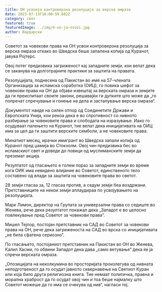 ```yaml
---
title: ОН усвоија контроверзна резолуција за верска омраза
date: 2023-07-13T16:00:59.682Z
category: свет
featured: true
featuredImage: ../img/6-un-ja-osvoi.jpg
author: Вардарски
---
```

Советот за човекови права на ОН усвои контроверзна резолуција за верска омраза откако во Шведска беше запалена копија од Куранот, јавува Ројтерс.

Овој потег предизвика загриженост кај западните земји, кои велат дека се заканува на долготрајните практики за заштита на правата.

Резолуцијата, поднесена од Пакистан во име на 57-члената Организација за исламска соработка (ОИЦ), го повика шефот за човекови права на ОН да објави извештај за верската омраза и земјите да ги преиспитаат своите закони, решавајќи ги дупките што може да „го попречат спречување и гонење на дела и застапување верска омраза“.

Документот наиде на силен отпор од Соединетите Држави и Европската Унија, кои рекоа дека е во спротивност со нивното разбирање за човековите права и слободата на изразување. Иако го осудуваат палењето на Куранот, тие велат дека иницијативата на ОИЦ има за цел да ги заштити верските симболи, а не човековите права.

Минатиот месец, ирачки имигрант во Шведска запали копија од Куранот пред џамија во Стокхолм. Овој чин предизвика бес во исламскиот свет и доведе до повици од муслиманските земји да преземат акција.

Резултатот од гласањето е голем пораз за западните земји во време кога ОИК има невидено влијание во Советот, единственото тело составено од влади за заштита на човековите права во светот.

28 земји гласаа за, 12 гласаа против, а седум земји беа воздржани. Претставниците на некои земји аплаудираа по усвојувањето на резолуцијата.

Марк Лимон, директор на Групата за универзални права со седиште во Женева, рече дека резултатот покажал дека „Западот е во целосно повлекување пред Советот за човекови права“.

Мишел Тејлор, постојан претставник на САД во Советот за човекови права на ОН, рече дека загриженоста на САД во врска со иницијативата „не била сфатена сериозно“.

По гласањето, постојаниот претставник на Пакистан во ОН во Женева, Калил Хасми, го обвини Западот дека дава „само ветување“ дека ќе ја спречи верската омраза.

„Опозицијата на неколкумина во просторијата произлегува од нивната неподготвеност да го осудат јавното сквернавење на Светиот Куран или која било друга религиозна книга. Тие немаат политичка, правна и морална храброст да го осудат овој чин и тоа беше најмалку што Советот можеше да го има се очекува од нив“, нагласи тој.
